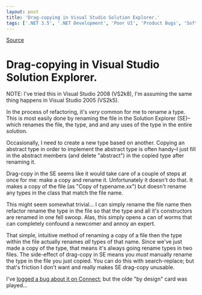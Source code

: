 ```yaml
---
layout: post
title: 'Drag-copying in Visual Studio Solution Explorer.'
tags: ['.NET 3.5', '.NET Development', 'Poor UI', 'Product Bugs', 'Software Development', 'Visual Studio 2008', 'msmvps', 'July 2008']
---
```

[Source](http://blogs.msmvps.com/peterritchie/2008/07/18/drag-copying-in-visual-studio-solution-explorer/ "Permalink to Drag-copying in Visual Studio Solution Explorer.")

# Drag-copying in Visual Studio Solution Explorer.

NOTE: I've tried this in Visual Studio 2008 (VS2k8), I'm assuming the same thing happens in Visual Studio 2005 (VS2k5).

In the process of refactoring, it's *very* common for me to rename a type. This is most easily done by renaming the file in the Solution Explorer (SE)–which renames the file, the type, and and any uses of the type in the entire solution.

Occasionally, I need to create a new type based on another. Copying an abstract type in order to implement the abstract type is often handy–I just fill in the abstract members (and delete "abstract") in the copied type after renaming it.

Drag-copy in the SE seems like it would take care of a couple of steps at once for me: make a copy and rename it. Unfortunately it doesn't do that. It makes a copy of the file (as "Copy of typename.xx") but doesn't rename any types in the class that match the file name.

This might seem somewhat trivial… I can simply rename the file name then refactor rename the type in the file so that the type and all it's constructors are renamed in one fell swoop. Alas, this simply opens a can of worms that can completely confound a newcomer and annoy an expert.

That simple, intuitive method of renaming a copy of a file then the type within the file actually renames *all* types of that name. Since we've just made a copy of the type, that means it's always going rename types in two files. The side-effect of drag-copy in SE means you *must* manually rename the type in the file you just copied. You can do this with search-replace; but that's friction I don't want and really makes SE drag-copy unusable.

I've [logged a bug about it on Connect][1]; but the olde "by design" card was played… 

[1]: https://connect.microsoft.com/VisualStudio/feedback/ViewFeedback.aspx?FeedbackID=355239


